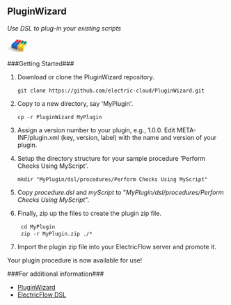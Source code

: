 ## PluginWizard ##
*Use DSL to plug-in your existing scripts*

<img src="plugin-builder-logo.jpg" width="48">

###Getting Started###
1. Download or clone the PluginWizard repository.

    ```
	git clone https://github.com/electric-cloud/PluginWizard.git
    ```

2. Copy to a new directory, say 'MyPlugin'.

    ```
	cp -r PluginWizard MyPlugin
    ```

3. Assign a version number to your plugin, e.g., 1.0.0. Edit
    META-INF/plugin.xml (key, version, label) with the name and version
    of your plugin.    
4. Setup the directory structure for your sample procedure 'Perform Checks Using MyScript'.

    ```
	mkdir "MyPlugin/dsl/procedures/Perform Checks Using MyScript"
    ```

5. Copy *procedure.dsl* and *myScript* to "*MyPlugin/dsl/procedures/Perform Checks Using MyScript*". 
6. Finally, zip up the files to create the plugin zip file.

    ```
	 cd MyPlugin
	 zip -r MyPlugin.zip ./*
    ```

7. Import the plugin zip file into your ElectricFlow server and promote it.  
     
Your plugin procedure is now available for use!

###For additional information###

- [PluginWizard][1]
- [ElectricFlow DSL][2]

[1]: https://github.com/electric-cloud/PluginWizard
[2]: http://docs.electric-cloud.com/eflow_doc/7_0/API/HTML/APIflowHTML.htm#dsl/dslabout.htm 
